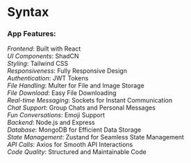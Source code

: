 # Syntax
### App Features:
_Frontend_: Built with React <br>
_UI Components_: ShadCN <br>
_Styling_: Tailwind CSS <br>
_Responsiveness_: Fully Responsive Design <br>
_Authentication_: JWT Tokens <br>
_File Handling_: Multer for File and Image Storage <br>
_File Download_: Easy File Downloading <br>
_Real-time Messaging_: Sockets for Instant Communication <br>
_Chat Support_: Group Chats and Personal Messages <br>
_Fun Conversations_: Emoji Support <br>
_Backend_: Node.js and Express <br>
_Database_: MongoDB for Efficient Data Storage <br>
_State Management_: Zustand for Seamless State Management<br>
_API Calls_: Axios for Smooth API Interactions <br>
_Code Quality_: Structured and Maintainable Code<br>
